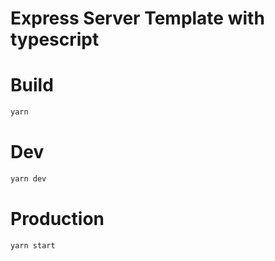 Express Server Template with typescript
=======================================

# Build
```bash
yarn
```

# Dev
```bash
yarn dev
```

# Production
```bash
yarn start
```
